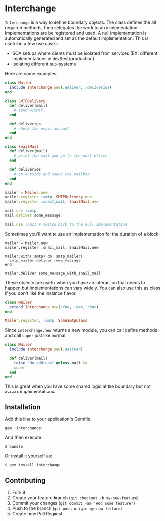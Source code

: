 # Interchange

`Interchange` is a way to define boundary objects. The class
defines the all required methods, then delegates the work to an
implementation. Implementations are be registered and used. A null
implementation is automatically generated and set as the
default implementation. This is useful in a few use cases:

* SOA setups where clients must be isolated from services (EX:
  different implementations in dev/test/production)
* Isolating different sub-systems

Here are some examples.

```ruby
class Mailer
  include Interchange.new(:deliver, :deliveries)
end

class SMTPDelivery
  def deliver(mail)
    # send w/SMTP
  end

  def deliveries
    # check the email account
  end
end

class SnailMail
  def deliver(mail)
    # print the mail and go to the post office
  end

  def deliveries
    # go outside and check the mailbox
  end
end

mailer = Mailer.new
mailer.register :smtp, SMTPDelivery.new
mailer.register :snail_mail, SnailMail.new

mail.use :smtp
mail.deliver some_message

mail.use :null # switch back to the null implementation.
```
Sometimes you'll want to use an implementation for the duration of a block:

```
mailer = Mailer.new
mailer.register :snail_mail, SnailMail.new

mailer.with(:smtp) do |smtp_mailer|
  smtp_mailer.deliver some_message
end

mailer.deliver some_message_with_snail_mail
```

These objects are useful when you have an interaction that needs
to happen but implementations can vary widely. You can also use this
as class if you don't like the instance flavor.

```ruby
class Mailer
  extend Interchange.new(:foo, :bar, :bar)
end

Mailer.register, :smtp, SomeSmtpClass
```

Since `Interchange.new` returns a new module, you can call define
methods and call `super` just like normal.

```ruby
class Mailer
  include Interchange.new(:deliver)

  def deliver(mail)
    raise "No address" unless mail.to
    super
  end
end
```

This is great when you have some shared logic at the boundary but not
across implementations.

## Installation

Add this line to your application's Gemfile:

    gem 'interchange'

And then execute:

    $ bundle

Or install it yourself as:

    $ gem install interchange


## Contributing

1. Fork it
2. Create your feature branch (`git checkout -b my-new-feature`)
3. Commit your changes (`git commit -am 'Add some feature'`)
4. Push to the branch (`git push origin my-new-feature`)
5. Create new Pull Request
